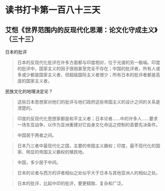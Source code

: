 读书打卡第一百八十三天
===

艾恺《世界范围内的反现代化思潮：论文化守成主义》（三十三）
---

日本的批评

> 日本的反现代化批评在许多方面都与印度相对，位于光谱的另一极端。印度的批评中，国家主义的因子很弱甚至完全不存在；中国的批评者，所有人或多或少都是国家主义者，但超级国际主义者很少；所有日本的批评者都是高度的国家主义者。

民族文化的地理决定论？

> 这些日本思想家对他们的批评与他们政府这些帝国主义的设计之间的关系是清楚的。

> 印度的反现代化思想家都是和平主义者；日本论者……中的许多人……要求一场东亚战争，以作为亚洲重建对它自身文化命运之控制的首要先决条件。

> 中国居于两者之间。

>日本乃三者中最现代化之国，主要的帝国主义霸权；印度，最不现代化的国家、明显的帝国主义霸权的殖民地。

> 中国，多少居于中间。

> 日本的论者与西方的评者相似之处似乎大于日本与其他亚洲人的相似之处。

> 日本的批评，比起中印的批评，要更精致、复杂和广泛。